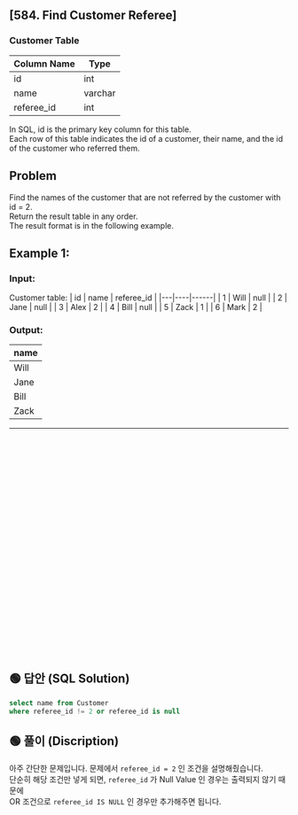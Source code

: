 ## [584. Find Customer Referee]

### Customer Table

| Column Name | Type    |
|-------------|---------|
| id          | int     |
| name        | varchar |
| referee_id  | int     |

In SQL, id is the primary key column for this table.  
Each row of this table indicates the id of a customer, their name, and the id of the customer who referred them.  
 
## Problem

Find the names of the customer that are not referred by the customer with id = 2.  
Return the result table in any order.  
The result format is in the following example.  

 

## Example 1:

### Input: 
Customer table:
| id | name | referee_id |
|---|----|------|
| 1  | Will | null       |
| 2  | Jane | null       |
| 3  | Alex | 2          |
| 4  | Bill | null       |
| 5  | Zack | 1          |
| 6  | Mark | 2          |

### Output: 
| name |
|---|
| Will |
| Jane |
| Bill |
| Zack |

---

<br/>
<br/>
<br/>
<br/>
<br/>
<br/>
<br/>
<br/>
<br/>
<br/>
<br/>
<br/>
<br/>
<br/>
<br/>
<br/>
<br/>
<br/>
<br/>
<br/>
<br/>
<br/>
<br/>
 

## 🟢 답안 (SQL Solution)

```sql
select name from Customer 
where referee_id != 2 or referee_id is null
```

## 🟢 풀이 (Discription)
아주 간단한 문제입니다. 문제에서 `referee_id = 2` 인 조건을 설명해줬습니다.  
단순히 해당 조건만 넣게 되면, `referee_id` 가 Null Value 인 경우는 출력되지 않기 때문에   
OR 조건으로 `referee_id IS NULL` 인 경우만 추가해주면 됩니다.